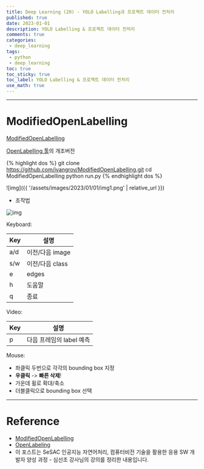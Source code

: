 ```yaml
---
title: Deep Learning (20) - YOLO Labelling과 프로젝트 데이터 전처리
published: true
date: 2023-01-01
description: YOLO Labelling & 프로젝트 데이터 전처리
comments: true
categories:
 - deep_learning
tags:
 - python
 - deep_learning
toc: true
toc_sticky: true
toc_label: YOLO Labelling & 프로젝트 데이터 전처리
use_math: true
---
```

---
# ModifiedOpenLabelling

[ModifiedOpenLabelling](https://github.com/ivangrov/ModifiedOpenLabelling)

[OpenLabelling 툴](https://github.com/Cartucho/OpenLabeling)의 개조버전

{% highlight dos %}
git clone https://github.com/ivangrov/ModifiedOpenLabelling.git
cd ModifiedOpenLabelling
python run.py
{% endhighlight dos %}

![img]({{ '/assets/images/2023/01/01/img1.png' | relative_url }})

* 조작법

![img](https://github.com/Cartucho/OpenLabeling/raw/master/keyboard_usage.jpg)

Keyboard:

| Key | 설명 |
| --- | --- |
| a/d | 이전/다음 image |
| s/w | 이전/다음 class |
| e | edges |
| h | 도움말 |
| q | 종료 |

Video:

| Key | 설명 |
| --- | --- |
| p | 다음 프레임의 label 예측 |

Mouse:
  - 좌클릭 두번으로 각각의 bounding box 지정
  - **우클릭** -> **빠른 삭제**!
  - 가운데 휠로 확대/축소
  - 더블클릭으로 bounding box 선택

---
# Reference
* [ModifiedOpenLabelling](https://github.com/ivangrov/ModifiedOpenLabelling)
* [OpenLabeling](https://github.com/Cartucho/OpenLabeling)
* 이 포스트는 SeSAC 인공지능 자연어처리, 컴퓨터비전 기술을 활용한 응용 SW 개발자 양성 과정 - 심선조 강사님의 강의를 정리한 내용입니다.